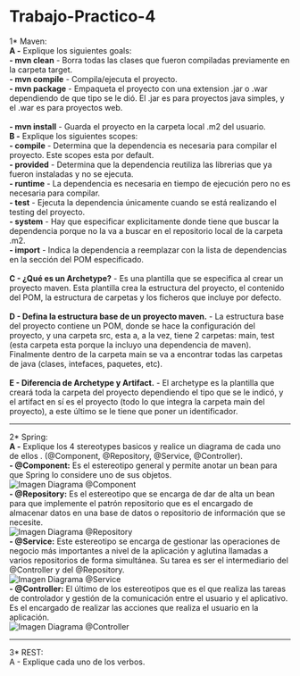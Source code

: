# Trabajo-Practico-4
1* Maven: <br />
	**A -** Explique los siguientes goals: <br />
		**- mvn clean** - Borra todas las clases que fueron compiladas previamente en la carpeta target. <br />
		**- mvn compile** - Compila/ejecuta el proyecto. <br />
		**- mvn package** - Empaqueta el proyecto con una extension .jar o .war dependiendo de que tipo se le dió. El .jar es para proyectos java simples, y el .war es para proyectos web. <br /> <br />
		**- mvn install** - Guarda el proyecto en la carpeta local .m2 del usuario. <br />
	**B -** Explique los siguientes scopes: <br />
		**- compile** - Determina que la dependencia es necesaria para compilar el proyecto. Este scopes esta por default. <br />
		**- provided** - Determina que la dependencia reutiliza las librerias que ya fueron instaladas y no se ejecuta. <br />
		**- runtime** - La dependencia es necesaria en tiempo de ejecución pero no es necesaria para compilar. <br />
		**- test** - Ejecuta la dependencia únicamente cuando se está realizando el testing del proyecto. <br />
		**- system** - Hay que especificar explicitamente donde tiene que buscar la dependencia porque no la va a buscar en el repositorio local de la carpeta .m2. <br />
		**- import** - Indica la dependencia a reemplazar con la lista de dependencias en la sección <dependencyManagement> del POM especificado. <br /> <br />
	**C - ¿Qué es un Archetype?** - Es una plantilla que se especifica al crear un proyecto maven. Esta plantilla crea la estructura del proyecto, el contenido del POM, la estructura de carpetas y los ficheros que incluye por defecto. <br /> <br />
	**D - Defina la estructura base de un proyecto maven.** - La estructura base del proyecto contiene un POM, donde se hace la configuración del proyecto, y una carpeta src, esta a, a la vez, tiene 2 carpetas: main, test (esta carpeta esta porque la incluyo una dependencia de maven). Finalmente dentro de la carpeta main se va a encontrar todas las carpetas de java (clases, intefaces, paquetes, etc). <br /> <br />
	**E - Diferencia de Archetype y Artifact.** - El archetype es la plantilla que creará toda la carpeta del proyecto dependiendo el tipo que se le indicó, y el artifact en sí es el proyecto (todo lo que integra la carpeta main del proyecto), a este último se le tiene que poner un identificador. <br /> <hr />
	
2* Spring: <br />
	**A -** Explique los 4 stereotypes basicos y realice un diagrama de cada uno de ellos . (@Component, @Repository, @Service, @Controller). <br />
	**- @Component:** Es el estereotipo general y permite anotar un bean para que Spring lo considere uno de sus objetos. <br />
    ![Imagen Diagrama @Component](https://www.arquitecturajava.com/wp-content/uploads/SpringStereotypes.png) <br />
	**- @Repository:** Es el estereotipo que se encarga de dar de alta un bean para que implemente el patrón repositorio que es el encargado de almacenar datos en una base de datos o repositorio de información que se necesite. <br />
    ![Imagen Diagrama @Repository](https://www.arquitecturajava.com/wp-content/uploads/SpringStereotypesRepository.png) <br />
	**- @Service:** Este estereotipo se encarga de gestionar las operaciones de negocio más importantes a nivel de la aplicación y aglutina llamadas a varios repositorios de forma simultánea. Su tarea es ser el intermediario del @Controller y del @Repository. <br />
    ![Imagen Diagrama @Service](https://www.arquitecturajava.com/wp-content/uploads/SpringStereotypesService.png) <br />
	**- @Controller:** El último de los estereotipos que es el que realiza las tareas de controlador y gestión de la comunicación entre el usuario y el aplicativo. Es el encargado de realizar las acciones que realiza el usuario en la aplicación. <br />
    ![Imagen Diagrama @Controller](https://www.arquitecturajava.com/wp-content/uploads/SpringStereotypesController.png) <br /> <hr /> 

3* REST: <br />
	A - Explique cada uno de los verbos.

